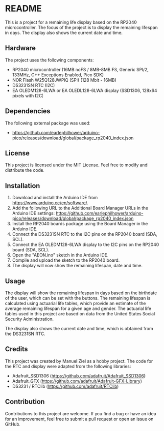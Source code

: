 # README

This is a project for a remaining life display based on the RP2040 microcontroller. The focus of the project is to display the remaining lifespan in days. The display also shows the current date and time.

## Hardware

The project uses the following components:

- RP2040 microcontroller (16MB noFS / 8MB-8MB FS, Generic SPI/2, 133MHz, C++ Exceptions Enabled, Pico SDK)
- NOR Flash W25Q128JWPIQ (SPI) (128 Mbit - 16MB)
- DS3231SN RTC (I2C)
- EA OLEDM128-6LWA or EA OLEDL128-6LWA display (SSD1306, 128x64 pixels with I2C)

## Dependencies

The following external package was used:

- https://github.com/earlephilhower/arduino-pico/releases/download/global/package_rp2040_index.json

## License

This project is licensed under the MIT License. Feel free to modify and distribute the code.

## Installation

1. Download and install the Arduino IDE from https://www.arduino.cc/en/software/.
2. Add the following URL to the Additional Board Manager URLs in the Arduino IDE settings: https://github.com/earlephilhower/arduino-pico/releases/download/global/package_rp2040_index.json
3. Install the RP2040 boards package using the Board Manager in the Arduino IDE.
4. Connect the DS3231SN RTC to the I2C pins on the RP2040 board (SDA, SCL).
5. Connect the EA OLEDM128-6LWA display to the I2C pins on the RP2040 board (SDA, SCL).
6. Open the "AEON.ino" sketch in the Arduino IDE.
7. Compile and upload the sketch to the RP2040 board.
8. The display will now show the remaining lifespan, date and time.

## Usage

The display will show the remaining lifespan in days based on the birthdate of the user, which can be set with the buttons. The remaining lifespan is calculated using actuarial life tables, which provide an estimate of the average remaining lifespan for a given age and gender. The actuarial life tables used in this project are based on data from the United States Social Security Administration.

The display also shows the current date and time, which is obtained from the DS3231SN RTC.

## Credits

This project was created by Manuel Ziel as a hobby project. The code for the RTC and display were adapted from the following libraries:

- Adafruit_SSD1306 (https://github.com/adafruit/Adafruit_SSD1306)
- Adafruit_GFX (https://github.com/adafruit/Adafruit-GFX-Library)
- DS3231 / RTClib (https://github.com/adafruit/RTClib)

## Contribution

Contributions to this project are welcome. If you find a bug or have an idea for an improvement, feel free to submit a pull request or open an issue on GitHub.
